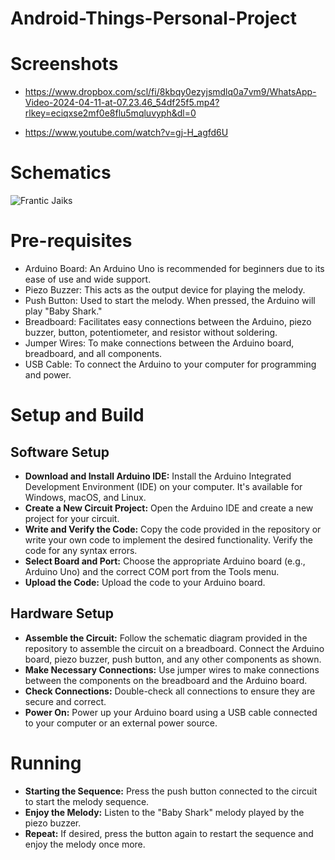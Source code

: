 # Android-Things-Personal-Project

# Screenshots

- https://www.dropbox.com/scl/fi/8kbqy0ezyjsmdlq0a7vm9/WhatsApp-Video-2024-04-11-at-07.23.46_54df25f5.mp4?rlkey=eciqxse2mf0e8flu5mqluvyph&dl=0

- https://www.youtube.com/watch?v=gj-H_agfd6U

# Schematics

![Frantic Jaiks](https://github.com/CatalinaArba167/Android-Things-Personal-Project/assets/139768671/357767b4-87d9-4d7c-aa6c-e5754a4629b2)


# Pre-requisites
- Arduino Board: An Arduino Uno is recommended for beginners due to its ease of use and wide support.
- Piezo Buzzer: This acts as the output device for playing the melody.
- Push Button: Used to start the melody. When pressed, the Arduino will play "Baby Shark."
- Breadboard: Facilitates easy connections between the Arduino, piezo buzzer, button, potentiometer, and resistor without soldering.
- Jumper Wires: To make connections between the Arduino board, breadboard, and all components.
- USB Cable: To connect the Arduino to your computer for programming and power.


# Setup and Build

## Software Setup
- **Download and Install Arduino IDE:** Install the Arduino Integrated Development Environment (IDE) on your computer. It's available for Windows, macOS, and Linux.
- **Create a New Circuit Project:** Open the Arduino IDE and create a new project for your circuit.
- **Write and Verify the Code:** Copy the code provided in the repository or write your own code to implement the desired functionality. Verify the code for any syntax errors.
- **Select Board and Port:** Choose the appropriate Arduino board (e.g., Arduino Uno) and the correct COM port from the Tools menu.
- **Upload the Code:** Upload the code to your Arduino board.

## Hardware Setup
- **Assemble the Circuit:** Follow the schematic diagram provided in the repository to assemble the circuit on a breadboard. Connect the Arduino board, piezo buzzer, push button, and any other components as shown.
- **Make Necessary Connections:** Use jumper wires to make connections between the components on the breadboard and the Arduino board.
- **Check Connections:** Double-check all connections to ensure they are secure and correct.
- **Power On:** Power up your Arduino board using a USB cable connected to your computer or an external power source.

# Running

- **Starting the Sequence:** Press the push button connected to the circuit to start the melody sequence.
- **Enjoy the Melody:** Listen to the "Baby Shark" melody played by the piezo buzzer.
- **Repeat:** If desired, press the button again to restart the sequence and enjoy the melody once more.



